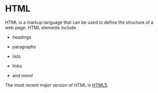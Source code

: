 # HTML































HTML is a markup language that can be used to define the structure of a web page. HTML elements include































* headings















* paragraphs















* lists















* links















* and more!































The most recent major version of HTML is [HTML5](/wiki/HTML5).